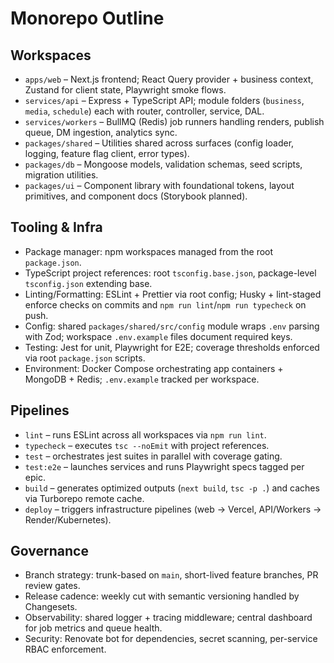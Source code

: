 # Monorepo Outline

## Workspaces
- `apps/web` – Next.js frontend; React Query provider + business context, Zustand for client state, Playwright smoke flows.
- `services/api` – Express + TypeScript API; module folders (`business`, `media`, `schedule`) each with router, controller, service, DAL.
- `services/workers` – BullMQ (Redis) job runners handling renders, publish queue, DM ingestion, analytics sync.
- `packages/shared` – Utilities shared across surfaces (config loader, logging, feature flag client, error types).
- `packages/db` – Mongoose models, validation schemas, seed scripts, migration utilities.
- `packages/ui` – Component library with foundational tokens, layout primitives, and component docs (Storybook planned).

## Tooling & Infra
- Package manager: npm workspaces managed from the root `package.json`.
- TypeScript project references: root `tsconfig.base.json`, package-level `tsconfig.json` extending base.
- Linting/Formatting: ESLint + Prettier via root config; Husky + lint-staged enforce checks on commits and `npm run lint`/`npm run typecheck` on push.
- Config: shared `packages/shared/src/config` module wraps `.env` parsing with Zod; workspace `.env.example` files document required keys.
- Testing: Jest for unit, Playwright for E2E; coverage thresholds enforced via root `package.json` scripts.
- Environment: Docker Compose orchestrating app containers + MongoDB + Redis; `.env.example` tracked per workspace.

## Pipelines
- `lint` – runs ESLint across all workspaces via `npm run lint`.
- `typecheck` – executes `tsc --noEmit` with project references.
- `test` – orchestrates jest suites in parallel with coverage gating.
- `test:e2e` – launches services and runs Playwright specs tagged per epic.
- `build` – generates optimized outputs (`next build`, `tsc -p .`) and caches via Turborepo remote cache.
- `deploy` – triggers infrastructure pipelines (web → Vercel, API/Workers → Render/Kubernetes).

## Governance
- Branch strategy: trunk-based on `main`, short-lived feature branches, PR review gates.
- Release cadence: weekly cut with semantic versioning handled by Changesets.
- Observability: shared logger + tracing middleware; central dashboard for job metrics and queue health.
- Security: Renovate bot for dependencies, secret scanning, per-service RBAC enforcement.
